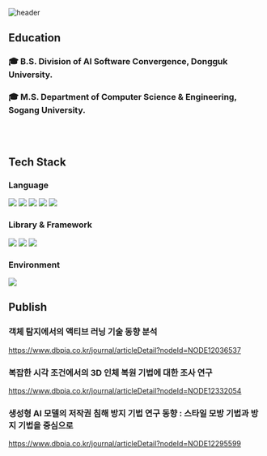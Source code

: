 <div>
  
  <!--Header-->
  ![header](https://capsule-render.vercel.app/api?type=Transparent&color=blud&height=100&section=header&text=Joo%20Won%20Park)
  
</div>

<div>
  <!--Body-->
  
  ## Education
  ### :mortar_board: B.S. Division of AI Software Convergence, Dongguk University.
  ### :mortar_board: M.S. Department of Computer Science & Engineering, Sogang University.
  <br/>
  <br/>
  
  ## Tech Stack
  ### Language
  <img src="https://img.shields.io/badge/Python-3776AB?style=flat-square&logo=Python&logoColor=white"/>
  <img src="https://img.shields.io/badge/C-A8B9CC?style=flat-square&logo=C&logoColor=white"/>
  <img src="https://img.shields.io/badge/C++-00599C?style=flat-square&logo=cplusplus&logoColor=white"/>
  <img src="https://img.shields.io/badge/JavaScript-F7DF1E?style=flat-square&logo=JavaScript&logoColor=white"/>
  <img src="https://img.shields.io/badge/HTML5-E34F26?style=flat-square&logo=HTML5&logoColor=white"/>
  <br/>
  
  ### Library & Framework
  <img src="https://img.shields.io/badge/PyTorch-EE4C2C?style=flat-square&logo=PyTorch&logoColor=white"/>
  <img src="https://img.shields.io/badge/FastAPI-009688?style=flat-square&logo=FastAPI&logoColor=white"/>
  <img src="https://img.shields.io/badge/jupyter notebook-F37626?style=flat-square&logo=jupyter&logoColor=white"/>
  <br/>
  
  ### Environment
  <img src="https://img.shields.io/badge/linux-FCC624?style=flat-square&logo=linux&logoColor=white"/>
  <br/>
  
  ## Publish
  ### 객체 탐지에서의 액티브 러닝 기술 동향 분석
  https://www.dbpia.co.kr/journal/articleDetail?nodeId=NODE12036537
  ### 복잡한 시각 조건에서의 3D 인체 복원 기법에 대한 조사 연구
  https://www.dbpia.co.kr/journal/articleDetail?nodeId=NODE12332054
  ### 생성형 AI 모델의 저작권 침해 방지 기법 연구 동향 : 스타일 모방 기법과 방지 기법을 중심으로
  https://www.dbpia.co.kr/journal/articleDetail?nodeId=NODE12295599
  
</div>

<!--
**zoowon/zoowon** is a ✨ _special_ ✨ repository because its `README.md` (this file) appears on your GitHub profile.

Here are some ideas to get you started:

- 🔭 I’m currently working on ...
- 🌱 I’m currently learning ...
- 👯 I’m looking to collaborate on ...
- 🤔 I’m looking for help with ...
- 💬 Ask me about ...
- 📫 How to reach me: ...
- 😄 Pronouns: ...
- ⚡ Fun fact: ...
-->
